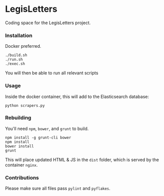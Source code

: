 # LegisLetters

Coding space for the LegisLetters project.

### Installation

Docker preferred.

    ./build.sh
    ./run.sh
    ./exec.sh

You will then be able to run all relevant scripts

### Usage

Inside the docker container, this will add to the Elasticsearch database:

    python scrapers.py

### Rebuilding

You'll need `npm`, `bower`, and `grunt` to build.

    npm install -g grunt-cli bower
    npm install
    bower install
    grunt

This will place updated HTML & JS in the `dist` folder, which is served by the
container `nginx`.

### Contributions

Please make sure all files pass `pylint` and `pyflakes`.
